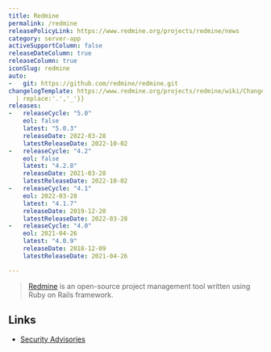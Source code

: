 ```yaml
---
title: Redmine
permalink: /redmine
releasePolicyLink: https://www.redmine.org/projects/redmine/news
category: server-app
activeSupportColumn: false
releaseDateColumn: true
releaseColumn: true
iconSlug: redmine
auto:
-   git: https://github.com/redmine/redmine.git
changelogTemplate: https://www.redmine.org/projects/redmine/wiki/Changelog_{{"__RELEASE_CYCLE__"
  | replace:'.','_'}}
releases:
-   releaseCycle: "5.0"
    eol: false
    latest: "5.0.3"
    releaseDate: 2022-03-28
    latestReleaseDate: 2022-10-02
-   releaseCycle: "4.2"
    eol: false
    latest: "4.2.8"
    releaseDate: 2021-03-28
    latestReleaseDate: 2022-10-02
-   releaseCycle: "4.1"
    eol: 2022-03-28
    latest: "4.1.7"
    releaseDate: 2019-12-20
    latestReleaseDate: 2022-03-28
-   releaseCycle: "4.0"
    eol: 2021-04-26
    latest: "4.0.9"
    releaseDate: 2018-12-09
    latestReleaseDate: 2021-04-26

---
```


> [Redmine](https://www.redmine.org/) is an open-source project management tool written using Ruby on Rails framework.

## Links

- [Security Advisories](https://www.redmine.org/projects/redmine/wiki/Security_Advisories)
